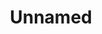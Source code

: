 ---
pid: CH722
title: Unnamed
location_transcription: Anywhere in the city
zipcode: '19128'
outside_phl: 
neighborhood: Roxborough
age: '27'
age_range: 20-29
instagram: 
image_file_name: CH_722.jpg
proposal_transcription: A monument should feel safe. Like a comforting place where
  everyone is allowed to come + just be. Nature should be a part of it. Parks and
  green spaces can be monuments of themselves. Also the monument should be fully wheelchair
  accessible.
topic: Environment,Inclusivity,Unity
topic_summary: 0, 0, 0
type: Garden,Space,Park
keywords_other: accessibility, safe space, safety, green space, space
credit: Izzy Kaufman
image_labels: 
twitter: 
facebook: 
permalink: "/monuments/ch722/"
layout: item-page
---